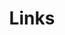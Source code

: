 ---
title: Links
links:
  - title: GitHub
    description: My GitHub
    website: https://github.com/Hermes981128
    image: https://github.githubassets.com/images/modules/logos_page/GitHub-Mark.png
menu:
    main: 
        weight: 4
        params:
            icon: link
comments: false
readingTime: false
license: false
---